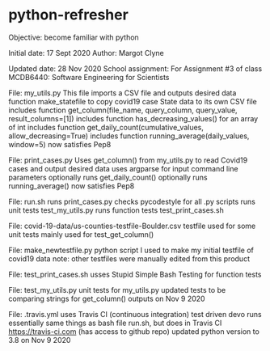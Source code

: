 # python-refresher

Objective: become familiar with python

Initial date: 17 Sept 2020
Author: Margot Clyne

Updated date: 28 Nov 2020
School assignment: For Assignment #3 of class MCDB6440: Software Engineering for Scientists


File: my_utils.py	This file imports a CSV file and outputs desired data
			function make_statefile to copy covid19 case State data to its own CSV file
			includes function get_column(file_name, query_column, query_value, result_columns=[1])
			includes function has_decreasing_values() for an array of int
			includes function get_daily_count(cumulative_values, allow_decreasing=True)
			includes function running_average(daily_values, window=5)
			now satisfies Pep8

File: print_cases.py	Uses get_column() from my_utils.py to read Covid19 cases and output desired data
			uses argparse for input command line parameters
			optionally runs get_daily_count()
			optionally runs running_average()
			now satisfies Pep8

File: run.sh		runs print_cases.py
			checks pycodestyle for all .py scripts
			runs unit tests test_my_utils.py
			runs function tests test_print_cases.sh

File: covid-19-data/us-counties-testfile-Boulder.csv 	testfile used for some unit tests
							mainly used for test_get_column()

File: make_newtestfile.py	python script I used to make my initial testfile of covid19 data
				note: other testfiles were manually edited from this product

File: test_print_cases.sh	usses Stupid Simple Bash Testing for function tests

File: test_my_utils.py		unit tests for my_utils.py
				updated tests to be comparing strings for get_column() outputs on Nov 9 2020

File: .travis.yml		uses Travis CI (continuous integration) test driven devo
				runs essentially same things as bash file run.sh, but does in Travis CI
				https://travis-ci.com (has access to github repo)
				updated python version to 3.8 on Nov 9 2020

